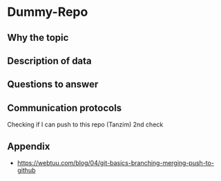 # Dummy-Repo

## Why the topic


## Description of data


## Questions to answer

## Communication protocols

Checking if I can push to this repo (Tanzim)
2nd check

## Appendix
* https://webtuu.com/blog/04/git-basics-branching-merging-push-to-github

